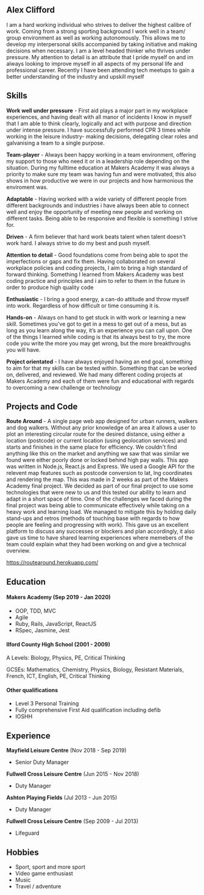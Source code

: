 ## Alex Clifford

I am a hard working individual who strives to deliver the highest calibre of work. Coming from a strong sporting background I work well in a team/ group environment as well as working autonomously. This allows me to develop my interpersonal skills accompanied by taking initiative and making decisions when necessary. I am a level headed thinker who thrives under pressure. My attention to detail is an attribute that I pride myself on and im always looking to improve myself in all aspects of my personal life and professional career. Recently I have been attending tech meetups to gain a better understanding of the industry and upskill myself

## Skills

**Work well under pressure** - First aid plays a major part in my workplace experiences, and having dealt with all manor of incidents I know in myself that I am able to think clearly, logically and act with purpose and direction under intense pressure. I have successfully performed CPR 3 times while working in the leisure industry- making decisions, delegating clear roles and galvanising a team to a single purpose.

**Team-player** - Always been happy working in a team environment, offering my support to those who need it or in a leadership role depending on the situation. During my fulltime education at Makers Academy it was always a priority to make sure my team was having fun and were motivated, this also shows in how productive we were in our projects and how harmonious the enviroment was.

**Adaptable** - Having worked with a wide variety of different people from different backgrounds and industries i have always been able to connect well and enjoy the opportunity of meeting new people and working on different tasks. Being able to be responsive and flexible is something I strive for.

**Driven** - A firm believer that hard work beats talent when talent doesn't work hard. I always strive to do my best and push myself.

**Attention to detail** - Good foundations come from being able to spot the imperfections or gaps and fix them. Having collaborated on several workplace policies and coding projects, I aim to bring a high standard of forward thinking. Something I learned from Makers Academy was best coding practice and principles and i aim to refer to them in the future in order to produce high quality code  

**Enthusiastic** - I bring a good energy, a can-do attitude and throw myself into work. Regardless of how difficult or time consuming it is.

**Hands-on** - Always on hand to get stuck in with work or learning a new skill. Sometimes you’ve got to get in a mess to get out of a mess, but as long as you learn along the way, it’s an experience you can call upon. One of the things I learned while coding is that its always best to try, the more code you write the more you may get wrong, but the more breakthroughs you will have. 

**Project orientated** - I have always enjoyed having an end goal, something to aim for that my skills can be tested within. Something that can be worked on, delivered, and reviewed. We had many different coding projects at Makers Academy and each of them were fun and educational with regards to overcoming a new challenge or technology

## Projects and Code

**Route Around** - A single page web app designed for urban runners, walkers and dog walkers. Without any prior knowledge of an area it allows a user to plot an interesting circular route for the desired distance, using either a location (postcode) or current location (using geolocation services) and starts and finishes in the same place for efficiency. We couldn't find anything like this on the market and anything we saw that was similar we found were either poorly done or locked behind high pay walls. This app was written in Node.js, React.js and Express. We used a Google API for the relevent map features such as postcode conversion to lat, lng coordinates and rendering the map. This was made in 2 weeks as part of the Makers Academy final project. We decided as part of our final project to use some technologies that were new to us and this tested our ability to learn and adapt in a short space of time. One of the challenges we faced during the final project was being able to communicate effectively while taking on a heavy work and learning load. We managed to mitigate this by holding daily stand-ups and retros (methods of touching base with regards to how people are feeling and progressing with work). This gave us an excellent platform to discuss any successes or blockers and plan accordingly, it also gave us time to have shared learning experiences where memebers of the team could explain what they had been working on and give a technical overview.

https://routearound.herokuapp.com/

## Education

#### Makers Academy (Sep 2019 - Jan 2020)

- OOP, TDD, MVC
- Agile
- Ruby, Rails, JavaScript, ReactJS
- RSpec, Jasmine, Jest

#### Ilford County High School (2001 - 2009)

A Levels: Biology, Physics, PE, Critical Thinking

GCSEs: Mathematics, Chemistry, Physics, Biology, Resistant Materials, French, ICT, English, PE, Critical Thinking

#### Other qualifications

- Level 3 Personal Training
- Fully comprehensive First Aid qualification including defib
- IOSHH

## Experience

**Mayfield Leisure Centre**  (Nov 2018 - Sep 2019)
- Senior Duty Manager

**Fullwell Cross Leisure Centre** (Jun 2015 - Nov 2018)   
- Duty Manager

**Ashton Playing Fields**  (Jul 2013 - Jun 2015)
- Duty Manager

**Fullwell Cross Leisure Centre**  (Sep 2009 - Jul 2013)
- Lifeguard

## Hobbies

- Sport, sport and more sport
- Video game enthusiast
- Music
- Travel / adventure

